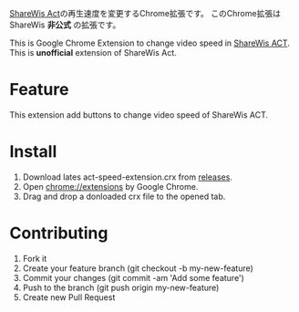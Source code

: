 [ShareWis Act](https://act.share-wis.com/)の再生速度を変更するChrome拡張です。
このChrome拡張はShareWis __非公式__ の拡張です。

This is Google Chrome Extension to change video speed in [ShareWis ACT](https://act.share-wis.com/).
This is __unofficial__ extension of ShareWis Act.

# Feature

This extension add buttons to change video speed of ShareWis ACT.

# Install

1. Download lates act-speed-extension.crx from [releases](https://github.com/Kuchitama/act-speed-extension/releases).
2. Open [chrome://extensions](chrome://extensions) by Google Chrome.
3. Drag and drop a donloaded crx file to the opened tab.

# Contributing

1. Fork it
2. Create your feature branch (git checkout -b my-new-feature)
3. Commit your changes (git commit -am 'Add some feature')
4. Push to the branch (git push origin my-new-feature)
5. Create new Pull Request
